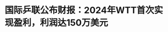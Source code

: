 <!DOCTYPE html>
<html lang="zh-CN">

<head>
    
<title>国际乒联公布财报：2024年WTT首次实现盈利，利润达150万美元_腾讯新闻</title>
<meta name="keywords" content="国际乒联,国际乒联集团,世界乒乓球职业大联盟,财务报表,盈利,财报,wt">
<meta name="description" content="5月9日，国际乒联公布2023、2024年财报：2024年WTT首次实现盈利，利润达150万美元发表声明如下随着国际乒联集团合并财务报表的发布，我们自豪地宣布一个重要的里程碑：2024年，WTT首次实现盈利，助力国际乒联集团合并利润达到150万美元。大多数初创企业在构建运营体系和确立市场地位的过程中，需要数年时间才能实现盈利。W...">
<meta name="author" content="腾讯网">
<meta name="copyright" content="Copyright 1998 - 2025 Tencent. All Rights Reserved">
<meta property="og:type" content="news" />

<meta property="og:title" content="国际乒联公布财报：2024年WTT首次实现盈利，利润达150万美元_腾讯新闻" />
<meta property="og:description" content="5月9日，国际乒联公布2023、2024年财报：2024年WTT首次实现盈利，利润达150万美元发表声明如下随着国际乒联集团合并财务报表的发布，我们自豪地宣布一个重要的里程碑：2024年，WTT首次实现盈利，助力国际乒联集团合并利润达到150万美元。大多数初创企业在构建运营体系和确立市场地位的过程中，需要数年时间才能实现盈利。W..." />
<meta property="og:url" content="https://news.qq.com/rain/a/20250509A09PA600" />
<meta property="og:image" content="https://inews.gtimg.com/om_ls/OzA-O725u6V__E1PygKgu1dlwiXI1VUSwQ8t3AZpwTzt4AA_640330/0" />
<meta property="article:author" content="懂球帝" />
<meta property="article:published_time" content="2025-05-09 22:16:09" />
<meta property="category" content="finance" />

<meta name="baidu-site-verification" content="jJeIJ5X7pP" />
    <meta charset="utf-8" />
<meta http-equiv="X-UA-Compatible" content="IE=Edge" />
<meta name="viewport" content="width=device-width, initial-scale=1, shrink-to-fit=no" />
<link rel="dns-prefetch" href="mat1.gtimg.com">
<link rel="dns-prefetch" href="i.news.qq.com">
<link rel="shortcut icon" href="https://mat1.gtimg.com/qqcdn/qqindex2021/favicon.ico">
<script nomodule="true" src="https://mat1.gtimg.com/qqcdn/qqindex2021/common-static/20240515201444/core3-37-1.min.js"></script>
<script>
  try {
    if (!window.IntersectionObserver) {
      var observerScript = document.createElement('script');
      observerScript.src = "https://mat1.gtimg.com/qqcdn/qqindex2021/common-static/20241024141058/intersection-observer-polyfill.js";
      document.head.appendChild(observerScript);
    }
  } catch (error) {}
</script>

<script>
  try {
    if (!Element.prototype.scrollTo) {
      var scrollScript = document.createElement('script');
      scrollScript.src = "https://mat1.gtimg.com/qqcdn/qqindex2021/common-static/20241025153001/scroll-behavior-polyfill.js";
      document.head.appendChild(scrollScript);
    }
  } catch (error) {}
</script>
<script>
  try {
    if ('scrollRestoration' in window.history) {
      window.history.scrollRestoration = 'manual';
    }
    window.isPcClient = Boolean(window.electron) && (
      window.navigator.userAgent.indexOf('pc-client') > 0 ||
      window.navigator.userAgent.indexOf('TencentNews') > 0
    );
  } catch {}
</script>
<script>
  try {
    if (window.isPcClient) {
      var bodyStyle = document.createElement('style');
      bodyStyle.innerText = 'body{ zoom: 0.95 }';
      document.head.appendChild(bodyStyle);
    }
  } catch {}
</script>
<script>
  window.DATA = {"url":"https://view.inews.qq.com/a/20250509A09PA600","article_id":"20250509A09PA600","article_type":"0","title":"国际乒联公布财报：2024年WTT首次实现盈利，利润达150万美元","desc":"5月9日，国际乒联公布2023、2024年财报：2024年WTT首次实现盈利，利润达150万美元发表声明如下随着国际乒联集团合并财务报表的发布，我们自豪地宣布一个重要的里程碑：2024年，WTT首次实现盈利，助力国际乒联集团合并利润达到150万美元。大多数初创企业在构建运营体系和确立市场地位的过程中，需要数年时间才能实现盈利。W...","iNewsRecommendLevel":1,"abstract":"5月9日，国际乒联公布2023、2024年财报：2024年WTT首次实现盈利，利润达150万美元发表声明如下随着国际乒联集团合并财务报表的发布，我们自豪地宣布一个重要的里程碑：2024年，WTT首次实现盈利，助力国际乒联集团合并利润达到150万美元。大多数初创企业在构建运营体系和确立市场地位的过程中，需要数年时间才能实现盈利。W...","catalog1":"finance","ad_channel_sign":"finance","introduction":"","media":"懂球帝","media_id":"17920452","pubtime":"2025-05-09 22:16:09","comment_id":"8410625138","political":0,"cmsId":"20250509A09PA600","cms_id":"20250509A09PA600","closeAllAd":0,"closeAllFavorite":false,"originContent":{"directory":{"ai_list":null,"enable":2,"list":null},"text":"\u003cdiv class=\"rich_media_content\"\u003e\u003c!--NO_AD_ERROR_2--\u003e\u003cp\u003e5月9日，国际乒联公布2023、2024年财报：2024年WTT首次实现盈利，利润达150万美元\u003c/p\u003e\u003cdiv align=\"center\" class=\"tc\"\u003e\u003c!--IMG_0--\u003e\u003c/div\u003e\u003ccenter\u003e\u003cspan class=\"imginfo\"\u003e\u003c/span\u003e\u003c/center\u003e\u003cp\u003e\u003c/p\u003e\u003ch2 class=\"dqd-Title-t2-s1\"\u003e\u003c!--HPOS_0--\u003e发表声明如下\u003c/h2\u003e\u003cp\u003e\u003c/p\u003e\u003cp\u003e\u003cstrong\u003e随着国际乒联集团合并财务报表的发布，我们自豪地宣布一个重要的里程碑：2024年，WTT首次实现盈利，助力国际乒联集团合并利润达到150万美元。\u003c/strong\u003e\u003c/p\u003e\u003cp\u003e大多数初创企业在构建运营体系和确立市场地位的过程中，需要数年时间才能实现盈利。WTT在不到五年的时间里就取得了这一成绩，并且是在国际乒联年度大会批准的2021-2024四年期预测范围内实现的，这清楚地表明了该模式的可行性，是对这一理念的有力证明。\u003c!--NO_AD_0--\u003e\u003c!--EOP_0--\u003e\u003c/p\u003e\u003c!--PARAGRAPH_0--\u003e\u003cp\u003e国际乒联创立WTT时，怀着大胆的愿景，旨在实现乒乓球运动的职业化和商业化，充分挖掘这项运动在全球发展的潜力。WTT被设计为一个战略载体，用于开发我们这项运动的价值，并将其重新投入，使各方受益。\u003c/p\u003e\u003cp\u003e如今，这一愿景正在结出硕果。\u003c/p\u003e\u003cp\u003e2019年，在新冠疫情爆发前，我们的商业和赛事收入为1600万美元。2024年，这一收入增长至超过5200万美元，增长了三倍多！这一成功的取得并未稀释国际乒联680万美元的储备金，其储备金水平保持稳定。\u003c!--NO_AD_1--\u003e\u003c!--EOP_1--\u003e\u003c/p\u003e\u003c!--PARAGRAPH_1--\u003e\u003cp\u003e这不仅仅是增长，更是变革。\u003c/p\u003e\u003cp\u003e为什么会取得这样的成绩，又是如何做到的呢？因为我们拥有合适的平台，能够延续乒乓球运动前所未有的发展势头并将其转化为切实的商业成功。我们做好了\u003c!--TYPO_BEGIN_0--\u003e获利\u003c!--TYPO_END_0--\u003e的准备并非偶然，而是精心规划的结果。\u003c/p\u003e\u003cp\u003e展望2025年，在以下因素的推动下，我们具备持续盈利的条件：完整的赛事日程，包括四项大满贯赛事，将带来自然增长；周期性赛事的战略优化，以新加坡大满贯赛事实现的成本与收益效率为范例；商业权利货币化方面的持续改善。\u003c!--NO_AD_2--\u003e\u003c!--EOP_2--\u003e\u003c/p\u003e\u003c!--PARAGRAPH_2--\u003e\u003cp\u003e这一成功不仅属于WTT，也属于国际乒联及其成员协会。WTT由国际乒联创立，其成就反映了全球对这一愿景的信心。随着WTT的持续发展，我们的重点也将转向确保成功得以分享，以加强这项运动在全球的影响力并回报那些为这项运动核心发展做出贡献的各方。当WTT蓬勃发展时，所有为这项运动做出贡献的人也会受益。\u003c!--NO_AD_3--\u003e\u003c!--EOP_3--\u003e\u003c/p\u003e\u003c!--PARAGRAPH_3--\u003e\u003cp\u003e我们承认，2023年财务报表的发布时间比预期的要长。然而，对于复杂的企业初创阶段来说，这样的延迟并不罕见。就我们的情况而言，这是由于与WTT投资者的实物价值协议重组、资产的重新分类，以及更换新的审计公司普华永道。我们很高兴普华永道对2023年和2024年的财务报表均出具了无保留意见。\u003c!--NO_AD_4--\u003e\u003c!--EOP_4--\u003e\u003c/p\u003e\u003c!--PARAGRAPH_4--\u003e\u003cp\u003e我们仍在不断完善和学习，但基础已经稳固，成果也是实实在在的。\u003c/p\u003e\u003cp\u003e未来前景从未如此光明。\u003c/p\u003e\u003cstyle\u003e.rich_media_content{--news-tabel-th-night-color: #444444;--news-font-day-color: #333;--news-font-night-color: #d9d9d9;--news-bottom-distance: 22px}.rich_media_content p:not([data-exeditor-arbitrary-box=image-box]){letter-spacing:.5px;line-height:30px;margin-bottom:var(--news-bottom-distance);word-wrap:break-word}.rich_media_content{color:var(--news-font-day-color);font-size:18px}@media(prefers-color-scheme:dark){body:not([data-weui-theme=light]):not([dark-mode-disable=true]) .rich_media_content p:not([data-exeditor-arbitrary-box=image-box]){letter-spacing:.5px;line-height:30px;margin-bottom:var(--news-bottom-distance);word-wrap:break-word}body:not([data-weui-theme=light]):not([dark-mode-disable=true]) .rich_media_content{color:var(--news-font-night-color)}}.data_color_scheme_dark .rich_media_content p:not([data-exeditor-arbitrary-box=image-box]){letter-spacing:.5px;line-height:30px;margin-bottom:var(--news-bottom-distance);word-wrap:break-word}.data_color_scheme_dark .rich_media_content{color:var(--news-font-night-color)}.data_color_scheme_dark .rich_media_content{font-size:18px}.rich_media_content p[data-exeditor-arbitrary-box=image-box]{margin-bottom:11px}.rich_media_content\u003ediv:not(.qnt-video),.rich_media_content\u003esection{margin-bottom:var(--news-bottom-distance)}.rich_media_content hr{margin-bottom:var(--news-bottom-distance)}.rich_media_content .link_list{margin:0;margin-top:20px;min-height:0!important}.rich_media_content blockquote{background:#f9f9f9;border-left:6px solid #ccc;margin:1.5em 10px;padding:.5em 10px}.rich_media_content blockquote p{margin-bottom:0!important}.data_color_scheme_dark .rich_media_content blockquote{background:#323232}@media(prefers-color-scheme:dark){body:not([data-weui-theme=light]):not([dark-mode-disable=true]) .rich_media_content blockquote{background:#323232}}.rich_media_content ol[data-ex-list]{--ol-start: 1;--ol-list-style-type: decimal;list-style-type:none;counter-reset:olCounter calc(var(--ol-start,1) - 1);position:relative}.rich_media_content ol[data-ex-list]\u003eli\u003e:first-child::before{content:counter(olCounter,var(--ol-list-style-type)) '. ';counter-increment:olCounter;font-variant-numeric:tabular-nums;display:inline-block}.rich_media_content ul[data-ex-list]{--ul-list-style-type: circle;list-style-type:none;position:relative}.rich_media_content ul[data-ex-list].nonUnicode-list-style-type\u003eli\u003e:first-child::before{content:var(--ul-list-style-type) ' ';font-variant-numeric:tabular-nums;display:inline-block;transform:scale(0.5)}.rich_media_content ul[data-ex-list].unicode-list-style-type\u003eli\u003e:first-child::before{content:var(--ul-list-style-type) ' ';font-variant-numeric:tabular-nums;display:inline-block;transform:scale(0.8)}.rich_media_content ol:not([data-ex-list]){padding-left:revert}.rich_media_content ul:not([data-ex-list]){padding-left:revert}.rich_media_content table{display:table;border-collapse:collapse;margin-bottom:var(--news-bottom-distance)}.rich_media_content table th,.rich_media_content table td{word-wrap:break-word;border:1px solid #ddd;white-space:nowrap;padding:2px 5px}.rich_media_content table th{font-weight:700;background-color:#f0f0f0;text-align:left}.rich_media_content table p{margin-bottom:0!important}.data_color_scheme_dark .rich_media_content table th{background:var(--news-tabel-th-night-color)}@media(prefers-color-scheme:dark){body:not([data-weui-theme=light]):not([dark-mode-disable=true]) .rich_media_content table th{background:var(--news-tabel-th-night-color)}}.rich_media_content .qqnews_image_desc,.rich_media_content p[type=om-image-desc]{line-height:20px!important;text-align:center!important;font-size:14px!important;color:#666!important}.rich_media_content div[data-exeditor-arbitrary-box=wrap]:not([data-exeditor-arbitrary-box-special-style]){max-width:100%}.rich_media_content .qqnews-content{--wmfont: 0;--wmcolor: transparent;font-size:var(--wmfont);color:var(--wmcolor);line-height:var(--wmfont)!important;margin-bottom:var(--wmfont)!important}.rich_media_content .qqnews_sign_emphasis{background:#f7f7f7}.rich_media_content .qqnews_sign_emphasis ol{word-wrap:break-word;border:none;color:#5c5c5c;line-height:28px;list-style:none;margin:14px 0 6px;padding:16px 15px 4px}.rich_media_content .qqnews_sign_emphasis p{margin-bottom:12px!important}.rich_media_content .qqnews_sign_emphasis ol\u003eli\u003ep{padding-left:30px}.rich_media_content .qqnews_sign_emphasis ol\u003eli{list-style:none}.rich_media_content .qqnews_sign_emphasis ol\u003eli\u003ep:first-child::before{margin-left:-30px;content:counter(olCounter,decimal) ''!important;counter-increment:olCounter!important;font-variant-numeric:tabular-nums!important;background:#37f;border-radius:2px;color:#fff;font-size:15px;font-style:normal;text-align:center;line-height:18px;width:18px;height:18px;margin-right:12px;position:relative;top:-1px}.data_color_scheme_dark .rich_media_content .qqnews_sign_emphasis{background:#262626}.data_color_scheme_dark .rich_media_content .qqnews_sign_emphasis ol\u003eli\u003ep{color:#a9a9a9}@media(prefers-color-scheme:dark){body:not([data-weui-theme=light]):not([dark-mode-disable=true]) .rich_media_content .qqnews_sign_emphasis{background:#262626}body:not([data-weui-theme=light]):not([dark-mode-disable=true]) .rich_media_content .qqnews_sign_emphasis ol\u003eli\u003ep{color:#a9a9a9}}.rich_media_content h1,.rich_media_content h2,.rich_media_content h3,.rich_media_content h4,.rich_media_content h5,.rich_media_content h6{margin-bottom:var(--news-bottom-distance);font-weight:700}.rich_media_content h1{font-size:20px}.rich_media_content h2,.rich_media_content h3{font-size:19px}.rich_media_content h4,.rich_media_content h5,.rich_media_content h6{font-size:18px}.rich_media_content li:empty{display:none}.rich_media_content ul,.rich_media_content ol{margin-bottom:var(--news-bottom-distance)}.rich_media_content div\u003ep:only-child{margin-bottom:0!important}.rich_media_content .cms-cke-widget-title-wrap p{margin-bottom:0!important}\u003c/style\u003e\u003c/div\u003e","version":"v2"},"originAttribute":{"IMG_0":{"bigOrigUrl":"https://inews.gtimg.com/om_bt/OL3Ceys0TaOt49tEMov2QDAch53Idtx9osp1JPMLpfDgUAA/0","compressUrl":"https://inews.gtimg.com/om_bt/OL3Ceys0TaOt49tEMov2QDAch53Idtx9osp1JPMLpfDgUAA/641","desc":"","fullPic":"1","height":321,"imgurl0":"https://inews.gtimg.com/om_bt/OL3Ceys0TaOt49tEMov2QDAch53Idtx9osp1JPMLpfDgUAA/0","imgurl1000":"https://inews.gtimg.com/om_bt/OL3Ceys0TaOt49tEMov2QDAch53Idtx9osp1JPMLpfDgUAA/1000","islong":0,"origUrl":"https://inews.gtimg.com/om_bt/OL3Ceys0TaOt49tEMov2QDAch53Idtx9osp1JPMLpfDgUAA/641","size":29,"style":"width: 1080px","thumb":"https://inews.gtimg.com/om_bt/OL3Ceys0TaOt49tEMov2QDAch53Idtx9osp1JPMLpfDgUAA_181x181s/0","url":"https://inews.gtimg.com/om_bt/OL3Ceys0TaOt49tEMov2QDAch53Idtx9osp1JPMLpfDgUAA/641","width":641},"TYPO_BEGIN_0":{"len":2,"new":"盈利","old":"获利","pos":70,"pre":"为什么会取得这样的成绩，又是如何做到的呢？因为我们拥有合适的平台，能够延续乒乓球运动前所未有的发展势头并将其转化为切实的商业成功。我们做好了","r_e":882,"r_s":880,"sub":"的准备并非偶然，而是精心规划的结果。","type":"错别字"},"TYPO_END_0":{}},"selfDeclare":{},"userAddress":"浙江","card":{"chlid":"17920452","chlname":"懂球帝","desc":"足球与爱不可辜负！💯","icon":"https://inews.gtimg.com/om_ls/OqXlWoyBpKE6sYPiqwzwA_JbepEawM8EfiQQfkJt2m0nAAA_200200/0","msgEntry":1,"uin":"ec5fa411c6a27a7265013a0ac07174eb3c","update_frequency":"0","vip_desc":"懂球帝官方账号","vip_icon_night":"http://inews.gtimg.com/newsapp_ls/0/14876052067/0","vip_place":"left","vip_type":"30012","vip_icon":"http://inews.gtimg.com/newsapp_ls/0/14876051701/0","vip_type_new":"30012","suid":"8QMc2nlZ6oMYsDva","liveInfo":{},"cpLevel":1},"interationCount":{"like":11,"collect":2,"share":21},"payment_info":{},"article_is_pay":false,"payment_column_info_v1":{"is_column_pay":false,"read_count_all":0},"tag_info_item":null,"contentWordsNum":923,"extraProperty":{"FeedbackDetailDisableInsert":0,"zanSkinType":""},"relateWelfare":{},"aiSwitch":true,"isOversize":false,"videoArr":[]};
</script>
<script>
  window.channelInfo = {"channelConfig":{"channelNav":[{"_auto_id":"1","active_alien_img":"","alien_img":"","channel_id":"news_news_home","is_local":"0","link":"https://www.qq.com","name_cn":"首页","name_en":"home"},{"_auto_id":"2","active_alien_img":"","alien_img":"","channel_id":"news_news_top","is_local":"0","link":"","name_cn":"要闻","name_en":"news"},{"_auto_id":"4","active_alien_img":"","alien_img":"","channel_id":"news_news_bj","is_local":"1","link":"","name_cn":"北京","name_en":"bj"},{"_auto_id":"5","active_alien_img":"","alien_img":"","channel_id":"news_news_finance","is_local":"0","link":"","name_cn":"财经","name_en":"finance"},{"_auto_id":"6","active_alien_img":"","alien_img":"","channel_id":"news_news_tech","is_local":"0","link":"","name_cn":"科技","name_en":"tech"},{"_auto_id":"7","active_alien_img":"","alien_img":"","channel_id":"tv","is_local":"0","link":"https://v.qq.com/channel/tv/?ptag=qqnews","name_cn":"电视剧","name_en":"tv"},{"_auto_id":"8","active_alien_img":"","alien_img":"","channel_id":"news_news_qa","is_local":"0","link":"","name_cn":"热问","name_en":"qa"},{"_auto_id":"9","active_alien_img":"","alien_img":"","channel_id":"news_news_ent","is_local":"0","link":"","name_cn":"娱乐","name_en":"ent"},{"_auto_id":"10","active_alien_img":"","alien_img":"","channel_id":"variety","is_local":"0","link":"https://v.qq.com/channel/variety/?ptag=qqnews","name_cn":"综艺","name_en":"variety"},{"_auto_id":"11","active_alien_img":"","alien_img":"","channel_id":"news_news_sports","is_local":"0","link":"","name_cn":"体育","name_en":"sports"},{"_auto_id":"13","active_alien_img":"","alien_img":"","channel_id":"news_news_nba","is_local":"0","link":"","name_cn":"NBA","name_en":"nba"},{"_auto_id":"14","active_alien_img":"","alien_img":"","channel_id":"news_news_world","is_local":"0","link":"","name_cn":"国际","name_en":"world"},{"_auto_id":"15","active_alien_img":"","alien_img":"","channel_id":"news_news_mil","is_local":"0","link":"","name_cn":"军事","name_en":"milite"},{"_auto_id":"16","active_alien_img":"","alien_img":"","channel_id":"news_news_auto","is_local":"0","link":"","name_cn":"汽车","name_en":"auto"},{"_auto_id":"17","active_alien_img":"","alien_img":"","channel_id":"news_news_house","is_local":"0","link":"","name_cn":"房产","name_en":"house"},{"_auto_id":"18","active_alien_img":"","alien_img":"","channel_id":"news_news_edu","is_local":"0","link":"","name_cn":"教育","name_en":"edu"},{"_auto_id":"19","active_alien_img":"","alien_img":"","channel_id":"news_news_antip","is_local":"0","link":"","name_cn":"健康","name_en":"health"},{"_auto_id":"20","active_alien_img":"","alien_img":"","channel_id":"news_news_video","is_local":"0","link":"","name_cn":"视频","name_en":"video"},{"_auto_id":"21","active_alien_img":"","alien_img":"","channel_id":"news_news_game","is_local":"0","link":"","name_cn":"游戏","name_en":"games"},{"_auto_id":"22","active_alien_img":"","alien_img":"","channel_id":"news_news_nchupin","is_local":"0","link":"","name_cn":"眼界","name_en":"chupin"},{"_auto_id":"24","active_alien_img":"","alien_img":"","channel_id":"news_news_football","is_local":"0","link":"","name_cn":"足球","name_en":"football"},{"_auto_id":"25","active_alien_img":"","alien_img":"","channel_id":"news_news_kepu","is_local":"0","link":"","name_cn":"科学","name_en":"kepu"},{"_auto_id":"26","active_alien_img":"","alien_img":"","channel_id":"news_news_digi","is_local":"0","link":"","name_cn":"数码","name_en":"digi"},{"_auto_id":"28","active_alien_img":"","alien_img":"","channel_id":"ymzx","is_local":"0","link":"https://gamer.qq.com/v2/cloudgame/game/96897?ichannel=txxwpc0Ftxxwpc1","name_cn":"元梦之星","name_en":"news_news_ymzx"},{"_auto_id":"31","active_alien_img":"","alien_img":"","channel_id":"movie","is_local":"0","link":"https://v.qq.com/channel/movie/?ptag=qqnews","name_cn":"电影","name_en":"movie"},{"_auto_id":"32","active_alien_img":"","alien_img":"","channel_id":"news_news_esport","is_local":"0","link":"","name_cn":"电竞","name_en":"esport"},{"_auto_id":"34","active_alien_img":"","alien_img":"","channel_id":"news_news_history","is_local":"0","link":"","name_cn":"历史","name_en":"history"},{"_auto_id":"35","active_alien_img":"","alien_img":"","channel_id":"news_news_baby","is_local":"0","link":"","name_cn":"育儿","name_en":"baby"},{"_auto_id":"36","active_alien_img":"","alien_img":"","channel_id":"hbjy","is_local":"0","link":"https://gp.qq.com/act/a20250421mnqlx/news.shtml","name_cn":"和平精英","name_en":"news_news_hbjy"},{"_auto_id":"37","active_alien_img":"","alien_img":"","channel_id":"cloud_gamer","is_local":"0","link":"https://gamer.qq.com/?ichannel=txxwpc0Ftxxwpc1","name_cn":"云游戏","name_en":"cloud_gamer"},{"_auto_id":"38","active_alien_img":"","alien_img":"","channel_id":"news_news_lic","is_local":"0","link":"","name_cn":"理财","name_en":"finance_licai"},{"_auto_id":"39","active_alien_img":"","alien_img":"","channel_id":"news_news_istock","is_local":"0","link":"","name_cn":"股票","name_en":"finance_stock"},{"_auto_id":"40","active_alien_img":"","alien_img":"","channel_id":"ren_min_shi_pin","is_local":"0","link":"https://news.qq.com/omn/author/8QMd3Hld74cbujbY?tab=om_video","name_cn":"人民视频","name_en":"ren_min_shi_pin"},{"_auto_id":"41","active_alien_img":"","alien_img":"","channel_id":"news_news_weather","is_local":"0","link":"https://tianqi.qq.com/index.htm","name_cn":"天气","name_en":"weather"}]}};
</script>
<script>
  window.articleConfig = {"rightConfig":[{"_auto_id":"1","category_key":"default","modules":"{\"moduleList\":[{\"title\":\"作者其他文章\",\"id\":\"user_article\"},{\"title\":\"精选视频\",\"id\":\"video_album\",\"videoType\":\"tag\",\"videoId\":\"aUepxrtchGM=\",\"isSticky\":0},{\"title\":\"下载条\",\"id\":\"download_banner\",\"isSticky\":1},{\"title\":\"热点榜\",\"id\":\"hot_rank_list\",\"isSticky\":1},{\"title\":\"广告推广\",\"id\":\"ssp_ad_module\",\"category\":\"ad_ssp\",\"loid\":\"109\",\"isSticky\":1},{\"title\":\"广告推广位\",\"id\":\"c2s_ad_module\",\"category\":\"right_c2s\",\"path\":\"QQcom_all_Rectangle-1|QQcom_all_Rectangle-2|QQcom_all_Rectangle-3\",\"isSticky\":1}]}"},{"_auto_id":"2","category_key":"ent","modules":"{\"moduleList\":[{\"title\":\"作者其他文章\",\"id\":\"user_article\"},{\"title\":\"精选视频\",\"id\":\"video_album\",\"videoType\":\"tag\",\"videoId\":\"aUepxrtchGM=\"},{\"title\":\"下载条\",\"id\":\"download_banner\",\"isSticky\":1},{\"title\":\"热点榜\",\"id\":\"hot_rank_list\",\"isSticky\":1},{\"title\":\"广告推广\",\"id\":\"ssp_ad_module\",\"category\":\"ad_ssp\",\"loid\":\"109\",\"isSticky\":1},{\"title\":\"广告推广\",\"id\":\"ssp_ad_module\",\"category\":\"ad_ssp\",\"loid\":\"117\",\"isSticky\":1}]}"},{"_auto_id":"3","category_key":"game","modules":"{\"moduleList\":[{\"title\":\"作者其他文章\",\"id\":\"user_article\"},{\"title\":\"精选视频\",\"id\":\"video_album\",\"videoType\":\"tag\",\"videoId\":\"aUepxrtchGM=\"},{\"title\":\"热门游戏\",\"id\":\"recommend_game\",\"isSticky\":0},{\"title\":\"下载条\",\"id\":\"download_banner\",\"isSticky\":1},{\"title\":\"热点榜\",\"id\":\"hot_rank_list\",\"isSticky\":1},{\"title\":\"广告推广\",\"id\":\"ssp_ad_module\",\"category\":\"ad_ssp\",\"loid\":\"109\",\"isSticky\":1},{\"title\":\"广告推广位\",\"id\":\"c2s_ad_module\",\"category\":\"right_c2s\",\"path\":\"QQcom_all_Rectangle-1|QQcom_all_Rectangle-2|QQcom_all_Rectangle-3\",\"isSticky\":1}]}"},{"_auto_id":"4","category_key":"tech","modules":"{\"moduleList\":[{\"title\":\"作者其他文章\",\"id\":\"user_article\"},{\"title\":\"精选视频\",\"id\":\"video_album\",\"videoType\":\"tag\",\"videoId\":\"aUepxrtchGM=\"},{\"title\":\"下载条\",\"id\":\"download_banner\",\"isSticky\":1},{\"title\":\"热点榜\",\"id\":\"hot_rank_list\",\"isSticky\":1},{\"title\":\"广告推广\",\"id\":\"ssp_ad_module\",\"category\":\"ad_ssp\",\"loid\":\"109\",\"isSticky\":1},{\"title\":\"广告推广位\",\"id\":\"c2s_ad_module\",\"category\":\"right_c2s\",\"path\":\"QQcom_all_Rectangle-1|QQcom_all_Rectangle-2|QQcom_all_Rectangle-3\",\"isSticky\":1}]}"},{"_auto_id":"5","category_key":"finance","modules":"{\"moduleList\":[{\"title\":\"作者其他文章\",\"id\":\"user_article\"},{\"title\":\"精选视频\",\"id\":\"video_album\",\"videoType\":\"tag\",\"videoId\":\"aUepxrtchGM=\"},{\"title\":\"下载条\",\"id\":\"download_banner\",\"isSticky\":1},{\"title\":\"热点榜\",\"id\":\"hot_rank_list\",\"isSticky\":1},{\"title\":\"广告推广\",\"id\":\"ssp_ad_module\",\"category\":\"ad_ssp\",\"loid\":\"109\",\"isSticky\":1},{\"title\":\"广告推广位\",\"id\":\"c2s_ad_module\",\"category\":\"right_c2s\",\"path\":\"QQcom_all_Rectangle-1|QQcom_all_Rectangle-2|QQcom_all_Rectangle-3\",\"isSticky\":1}]}"},{"_auto_id":"6","category_key":"news","modules":"{\"moduleList\":[{\"title\":\"作者其他文章\",\"id\":\"user_article\"},{\"title\":\"精选视频\",\"id\":\"video_album\",\"videoType\":\"tag\",\"videoId\":\"aUepxrtchGM=\"},{\"title\":\"下载条\",\"id\":\"download_banner\",\"isSticky\":1},{\"title\":\"热点榜\",\"id\":\"hot_rank_list\",\"isSticky\":1},{\"title\":\"广告推广\",\"id\":\"ssp_ad_module\",\"category\":\"ad_ssp\",\"loid\":\"109\",\"isSticky\":1},{\"title\":\"广告推广位\",\"id\":\"c2s_ad_module\",\"category\":\"right_c2s\",\"path\":\"QQcom_all_Rectangle-1|QQcom_all_Rectangle-2|QQcom_all_Rectangle-3\",\"isSticky\":1}]}"},{"_auto_id":"7","category_key":"fashion","modules":"{\"moduleList\":[{\"title\":\"作者其他文章\",\"id\":\"user_article\"},{\"title\":\"精选视频\",\"id\":\"video_album\",\"videoType\":\"tag\",\"videoId\":\"aUepxrtchGM=\"},{\"title\":\"下载条\",\"id\":\"download_banner\",\"isSticky\":1},{\"title\":\"热点榜\",\"id\":\"hot_rank_list\",\"isSticky\":1},{\"title\":\"广告推广\",\"id\":\"ssp_ad_module\",\"category\":\"ad_ssp\",\"loid\":\"109\",\"isSticky\":1},{\"title\":\"广告推广位\",\"id\":\"c2s_ad_module\",\"category\":\"right_c2s\",\"path\":\"QQcom_all_Rectangle-1|QQcom_all_Rectangle-2|QQcom_all_Rectangle-3\",\"isSticky\":1}]}"},{"_auto_id":"8","category_key":"sports","modules":"{\"moduleList\":[{\"title\":\"作者其他文章\",\"id\":\"user_article\"},{\"title\":\"精选视频\",\"id\":\"video_album\",\"videoType\":\"tag\",\"videoId\":\"aUepxrtchGM=\"},{\"title\":\"下载条\",\"id\":\"download_banner\",\"isSticky\":1},{\"title\":\"热点榜\",\"id\":\"hot_rank_list\",\"isSticky\":1},{\"title\":\"广告推广\",\"id\":\"ssp_ad_module\",\"category\":\"ad_ssp\",\"loid\":\"109\",\"isSticky\":1},{\"title\":\"广告推广位\",\"id\":\"c2s_ad_module\",\"category\":\"right_c2s\",\"path\":\"QQcom_all_Rectangle-1|QQcom_all_Rectangle-2|QQcom_all_Rectangle-3\",\"isSticky\":1}]}"},{"_auto_id":"9","category_key":"health","modules":"{\"moduleList\":[{\"title\":\"作者其他文章\",\"id\":\"user_article\"},{\"title\":\"精选视频\",\"id\":\"video_album\",\"videoType\":\"tag\",\"videoId\":\"aUepxrtchGM=\"},{\"title\":\"下载条\",\"id\":\"download_banner\",\"isSticky\":1},{\"title\":\"热点榜\",\"id\":\"hot_rank_list\",\"isSticky\":1},{\"title\":\"广告推广\",\"id\":\"ssp_ad_module\",\"category\":\"ad_ssp\",\"loid\":\"109\",\"isSticky\":1},{\"title\":\"广告推广位\",\"id\":\"c2s_ad_module\",\"category\":\"right_c2s\",\"path\":\"QQcom_all_Rectangle-1|QQcom_all_Rectangle-2|QQcom_all_Rectangle-3\",\"isSticky\":1}]}"},{"_auto_id":"10","category_key":"nba","modules":"{\"moduleList\":[{\"title\":\"作者其他文章\",\"id\":\"user_article\"},{\"title\":\"精选视频\",\"id\":\"video_album\",\"videoType\":\"tag\",\"videoId\":\"aUepxrtchGM=\"},{\"title\":\"下载条\",\"id\":\"download_banner\",\"isSticky\":1},{\"title\":\"热点榜\",\"id\":\"hot_rank_list\",\"isSticky\":1},{\"title\":\"广告推广\",\"id\":\"ssp_ad_module\",\"category\":\"ad_ssp\",\"loid\":\"109\",\"isSticky\":1},{\"title\":\"广告推广位\",\"id\":\"c2s_ad_module\",\"category\":\"right_c2s\",\"path\":\"QQcom_all_Rectangle-1|QQcom_all_Rectangle-2|QQcom_all_Rectangle-3\",\"isSticky\":1}]}"},{"_auto_id":"11","category_key":"edu","modules":"{\"moduleList\":[{\"title\":\"作者其他文章\",\"id\":\"user_article\"},{\"title\":\"精选视频\",\"id\":\"video_album\",\"videoType\":\"tag\",\"videoId\":\"aUWpxLNdg2c=\"},{\"title\":\"下载条\",\"id\":\"download_banner\",\"isSticky\":1},{\"title\":\"热点榜\",\"id\":\"hot_rank_list\",\"isSticky\":1},{\"title\":\"广告推广\",\"id\":\"ssp_ad_module\",\"category\":\"ad_ssp\",\"loid\":\"109\",\"isSticky\":1},{\"title\":\"广告推广位\",\"id\":\"c2s_ad_module\",\"category\":\"right_c2s\",\"path\":\"QQcom_all_Rectangle-1|QQcom_all_Rectangle-2|QQcom_all_Rectangle-3\",\"isSticky\":1}]}"},{"_auto_id":"12","category_key":"ad","modules":"{\"moduleList\":[{\"title\":\"广告推广\",\"id\":\"ssp_ad_module\",\"category\":\"ad_ssp\",\"loid\":\"109\",\"isSticky\":1},{\"title\":\"广告推广位\",\"id\":\"c2s_ad_module\",\"category\":\"right_c2s\",\"path\":\"QQcom_all_Rectangle-1|QQcom_all_Rectangle-2|QQcom_all_Rectangle-3\",\"isSticky\":1}]}"}],"tonglanAdConfig":[{"_auto_id":"1","modules":"{\"moduleList\":[{\"title\":\"广告推广位\",\"id\":\"top\",\"category\":\"top_c2s\",\"path\":\"QQcom_all_Width1-1\"},{\"title\":\"广告推广位\",\"id\":\"bottom\",\"category\":\"bottom_c2s\",\"path\":\"QQcom_all_Width1-2\"}]}"}],"bottomConfig":[],"videoAdConfig":[{"_auto_id":"1","normal_time":"10","switch":"1","video_count":"0","video_time":"0"}],"rightGameConfig":[{"_auto_id":"2","desc":"连续登录送游戏钻石，群雄共聚称霸沙城","icon":"https://inews.gtimg.com/newsapp_bt/0/0627161037914_3816/0","link":"https://s.iwan.qq.com/opengame/tenvideo/index.html?hidestatusbar=1&hidetitlebar=1&immersive=1&syswebview=1&landscape=1&gameid=49085&url=https%3A%2F%2Fgz-file.91ninthpalace.com%2Fwzzx%2Findex_tencent_iwan.html%20&ref_ele=90015","name":"王者之心2"},{"_auto_id":"3","desc":"上线送VIP！万人同屏横扫沙城","icon":"https://inews.gtimg.com/newsapp_bt/0/0627155752146_4584/0","link":"https://s.iwan.qq.com/opengame/tenvideo/index.html?hidestatusbar=1&hidetitlebar=1&immersive=1&landscape=1&syswebview=1&gameid=47203&url=https%3A%2F%2Fcqss2login.bigrnet.com%2Fiwan%2Fh5%2Fplay%2Floading&ref_ele=90015","name":"传奇盛世"},{"_auto_id":"4","desc":"超高爆率，经典玩法","icon":"https://inews.gtimg.com/newsapp_bt/0/0627160641137_9103/0","link":"https://s.iwan.qq.com/opengame/tenvideo/index.html?hidestatusbar=1&hidetitlebar=1&immersive=1&syswebview=1&gameid=43803&url=https%3A%2F%2Fsdk.mxzgame.com%2FGames%2Fportal%2F108337%2FTXVApp&ref_ele=90015","name":"新不良人"},{"_auto_id":"6","desc":"超多福利登录即领，海量游戏任你畅玩","icon":"https://inews.gtimg.com/newsapp_bt/0/111315495935_3595/0","link":"https://dldir3.qq.com/minigamefile/webdownloads/QQGameMini_silent_1002020001_cid0.exe","name":"QQ游戏大厅"},{"_auto_id":"7","desc":"纯正经典玩法，欢乐挑战赛火热来袭","icon":"https://inews.gtimg.com/newsapp_bt/0/070918050891_4971/0","link":"https://minigame.qq.com/h5game_frame_test/?appid=200904&ifid=1502020001","name":"欢乐斗地主"},{"_auto_id":"8","desc":"新服大放送，享赚你就来","icon":"https://inews.gtimg.com/newsapp_bt/0/0627154608860_7318/0","link":"https://s.iwan.qq.com/opengame/tenvideo/index.html?hidestatusbar=1&hidetitlebar=1&immersive=1&syswebview=1&landscape=1&gameid=43403&url=https%3A%2F%2Flogin-wxxyx2-bzsc.jikewan.com%2Fgame%2Fcqtxvideo.html&ref_ele=90015","name":"百战沙城"},{"_auto_id":"9","desc":"全新极速版本爽玩！送新武魂转换卡","icon":"https://inews.gtimg.com/newsapp_bt/0/1016115936984_7153/0","link":"https://s.iwan.qq.com/opengame/tenvideo/index.html?hidestatusbar=1&hidetitlebar=1&immersive=1&syswebview=1&gameid=51477&url=https%3A%2F%2Fh5sdk.cdqcwl.com%2Fsdk%2Ftxaiwandefault%2Fce43a6806214ed5b3e2227ca7e99e27a%2F2231&ref_ele=90015","name":"斗罗大陆"},{"_auto_id":"10","desc":"原汁原味，正版授权","icon":"https://inews.gtimg.com/newsapp_bt/0/0627160844946_1794/0","link":"https://s.iwan.qq.com/opengame/tenvideo/index.html?hidetitlebar=1&immersive=1&syswebview=1&landscape=1&gameid=37275&url=https%3A%2F%2Fsdk.mxzgame.com%2FGames%2Fportal%2F100211%2FTXVApp&ref_ele=90015","name":"原始传奇"},{"_auto_id":"11","desc":"登录领神秘巨星，打造巅峰阵容","icon":"https://inews.gtimg.com/newsapp_bt/0/0701170959368_8122/0","link":"https://s.iwan.qq.com/opengame/tenvideo/index.html?hidestatusbar=1&hidetitlebar=1&immersive=1&syswebview=1&gameid=40591&url=https%3A%2F%2Frh.diaigame.com%2Fh5plat%2Fplay%2Fpackage_code%2FP0012462&ref_ele=90015","name":"巅峰冠军足球"},{"_auto_id":"12","desc":"赛季制实时PVP联机对战","icon":"https://inews.gtimg.com/newsapp_bt/0/0701165259701_7142/0","link":"https://s.iwan.qq.com/opengame/tenvideo/index.html?hidestatusbar=1&hidetitlebar=1&immersive=1&syswebview=1&gameid=49634&url=https%3A%2F%2Ffootball.shenshoucdn.com%2Ffootball_new%2Fh5%2Ftxsp%2Findex.html&ref_ele=90015","name":"球场风云"},{"_auto_id":"13","desc":"专注超爽打宝体验","icon":"https://inews.gtimg.com/newsapp_bt/0/0627154956673_3154/0","link":"https://s.iwan.qq.com/opengame/tenvideo/index.html?hidestatusbar=1&hidetitlebar=1&immersive=1&syswebview=1&gameid=41057&url=https%3A%2F%2Fh5apily.fire2333.com%2Fh5sdk%2Ftxshipin%2Findex%2F3200222%2F3200112&ref_ele=90015","name":"传奇至尊"},{"_auto_id":"16","desc":"火爆新服，福利满满","icon":"https://inews.gtimg.com/newsapp_bt/0/0701171307639_4759/0","link":"https://s.iwan.qq.com/opengame/tenvideo/index.html?hidestatusbar=1&hidetitlebar=1&immersive=1&syswebview=1&gameid=50335&url=https%3A%2F%2Fh5-union-cdn.pptgame.cn%2Findex.html%3Ftx_package_id%3D10202%20&ref_ele=90015","name":"火源战纪"},{"_auto_id":"17","desc":"魔幻风格，超大场面","icon":"https://inews.gtimg.com/newsapp_bt/0/0701171500721_6895/0","link":"https://s.iwan.qq.com/opengame/tenvideo/index.html?hidestatusbar=1&hidetitlebar=1&immersive=1&syswebview=1&gameid=33112&url=https%3A%2F%2Fcsjs-tx.ebibi.com%2Fgame%2Fh5iwan-wwzs%2Fmain%2Findex.html&ref_ele=90015","name":"万王之神"},{"_auto_id":"19","desc":"经典神话背景，高清细腻画质","icon":"https://inews.gtimg.com/newsapp_bt/0/0709181543493_4955/0","link":"https://s.iwan.qq.com/opengame/tenvideo/index.html?hidestatusbar=1&hidetitlebar=1&immersive=1&syswebview=1&gameid=39686&url=https%3A%2F%2Fsdk.gz.1253361160.clb.myqcloud.com%2FGames%2Fportal%2F108311%2FTXVApp&ref_ele=90015","name":"凡人神将传"}]};
</script>
<script src="https://mat1.gtimg.com/www/js/emonitor/custom_ed041a23.js" charset="utf-8"></script>
<script>
  try {
    window.emonitorIns = emonitor.create({
      name: 'newsqq_normalArticle',
      atta: {
        name: 'newsqq',
      },
      mode: '007',
    });
  } catch (err) {
    console.warn(err);
  }
</script>
<link href="https://mat1.gtimg.com/qqcdn/qqindex2021/common-static/hel/qqnews-pc-dc_20250509063039/static/css/static.css" rel="stylesheet">

<script>window.__HEL_PRESET_META__={"qqnews-pc-components":{"app":{"id":1366,"name":"qqnews-pc-components","app_group_name":"qqnews-pc-components","proj_ver":{"map":{},"utime":0},"online_version":"qqnews-pc-components_20250306025658","build_version":"qqnews-pc-components_20250509062829","update_at":"2025-05-09T10:29:21.000Z","desc":"set by [init], from container [formal.pc.dc.sz100851] worker [2]"},"version":{"sub_app_name":"qqnews-pc-components","sub_app_version":"qqnews-pc-components_20250509062829","src_map":{"webDirPath":"https://mat1.gtimg.com/qqcdn/qqindex2021/common-static/hel/qqnews-pc-components_20250509062829","htmlIndexSrc":"https://mat1.gtimg.com/qqcdn/qqindex2021/common-static/hel/qqnews-pc-components_20250509062829/index.html","extractMode":"all","iframeSrc":"","chunkCssSrcList":["https://mat1.gtimg.com/qqcdn/qqindex2021/common-static/hel/qqnews-pc-components_20250509062829/static/css/index.css"],"chunkJsSrcList":["https://mat1.gtimg.com/qqcdn/qqindex2021/common-static/hel/qqnews-pc-components_20250509062829/static/js/index.js"],"staticCssSrcList":[],"staticJsSrcList":["https://mat1.gtimg.com/qqcdn/qqindex2021/static/20231212123233/react.production.min.js","https://mat1.gtimg.com/qqcdn/qqindex2021/static/20231212123233/react-dom.production.min.js","https://mat1.gtimg.com/qqcdn/qqindex2021/common-static/hel/hel-base-v16.js"],"relativeCssSrcList":[],"relativeJsSrcList":[],"privCssSrcList":[],"srvModSrcList":[],"headAssetList":[{"tag":"staticScript","append":false,"attrs":{"src":"https://mat1.gtimg.com/qqcdn/qqindex2021/static/20231212123233/react.production.min.js"}},{"tag":"staticScript","append":false,"attrs":{"src":"https://mat1.gtimg.com/qqcdn/qqindex2021/static/20231212123233/react-dom.production.min.js"}},{"tag":"staticScript","append":false,"attrs":{"src":"https://mat1.gtimg.com/qqcdn/qqindex2021/common-static/hel/hel-base-v16.js"}},{"tag":"script","append":true,"attrs":{"src":"https://mat1.gtimg.com/qqcdn/qqindex2021/common-static/hel/qqnews-pc-components_20250509062829/static/js/index.js","defer":""}},{"tag":"link","append":true,"attrs":{"href":"https://mat1.gtimg.com/qqcdn/qqindex2021/common-static/hel/qqnews-pc-components_20250509062829/static/css/index.css","rel":"stylesheet"}}],"bodyAssetList":[]},"update_at":"2025-05-09T10:29:20.000Z","create_at":"2025-05-09T10:29:20.000Z","_worker_id":"2","_is_backup":true}}}</script>
<script>window.__VIEW_PATH__="article.ejs";</script>
</head>

<body id="dc-normal-body">
  <div id="top-nav"></div>
  <div id="topAd"></div>
  <div class="qqweb-pc-content ">
    <div class="content-left">
      <div class="content">
        <div class="left-tool" id="left-tool"></div>
                <div class="content-article">
            <div id="article-column-tag"></div>
            <h1>国际乒联公布财报：2024年WTT首次实现盈利，利润达150万美元</h1>
            <div id="article-author"></div>
            <div id="article-content"></div>
          <div id="article-status"></div>
          <div id="relate-question"></div>
          <div class="recommend-con" id="ArticleBottom"></div>
        </div>
      </div>
      <div id="article-comment"></div>
      <div id="recommend"></div>
      <div id="bottomAd"></div>
      <div id="article-footer"></div>
    </div>
    <div id="content-right" class="content-right"></div>
  </div>
  <div id="go-top"></div>
  <script>
    var navDom = document.getElementById('top-nav');
    if (window.isPcClient && navDom) {
      navDom.style.height = '0';
    }
  </script>
    <script type="text/javascript">
  var TIME_BEFORE_LOAD_CRYSTAL = Date.now();
</script>
<script src="https://mat1.gtimg.com/qqcdn/qqindex2021/advertisement/qqdc/crystal.202504291215.min.js" id="l_qq_com"></script>
<script type="text/javascript">
  if (typeof crystal === 'undefined' && Math.random() <= 1) {
    (function() {
      var TIME_AFTER_LOAD_CRYSTAL = Date.now();
      var img = new Image(1, 1);
      img.src = "//dp3.qq.com/qqcom/?adb=1&dm=new&err=1002&blockjs=" + (TIME_AFTER_LOAD_CRYSTAL - TIME_BEFORE_LOAD_CRYSTAL);
    })();
  }
</script>
    <iframe style="display: none;" src="https://i.news.qq.com/web_backend/getWebPacUid"></iframe>
<script src="https://mat1.gtimg.com/qqcdn/qqindex2021/common-static/20240805160928/react.production.min.js"></script>
<script src="https://mat1.gtimg.com/qqcdn/qqindex2021/common-static/20240805160928/react-dom.production.min.js"></script>
<script src="https://mat1.gtimg.com/qqcdn/qqindex2021/common-static/20241018171503/universal-report.min.js"></script>
<script defer type="text/javascript" src="https://mat1.gtimg.com/qqcdn/qqindex2021/libs/barrier/aria.js?appid=9327b8b06379d9d1728bbfbe2025ef9c" charset="utf-8"></script>
<script defer src="https://t.captcha.qq.com/TCaptcha.js"></script>
<script>document.cookie="hel_err=;path=/;";</script>
<script src="https://mat1.gtimg.com/qqcdn/qqindex2021/common-static/hel/hel-base-v16.js"></script>
<script src="https://mat1.gtimg.com/qqcdn/qqindex2021/common-static/hel/qqnews-pc-hel-entry_20250117174052/static/js/index.js"></script>
<link rel="preload" href="https://mat1.gtimg.com/qqcdn/qqindex2021/common-static/hel/qqnews-pc-dc_20250509063039/static/js/static.js" as="script">
<link rel="preload" href="https://mat1.gtimg.com/qqcdn/qqindex2021/common-static/hel/qqnews-pc-components_20250509062829/static/js/index.js" as="script">
<script>window.loadProject("https://mat1.gtimg.com/qqcdn/qqindex2021/common-static/hel/qqnews-pc-dc_20250509063039/static/js/static.js");</script>
<iframe id="videoFrame" style="display: none;" src="https://video.qq.com/cookie/sync_qqnews.html"></iframe>
</body>

</html>
